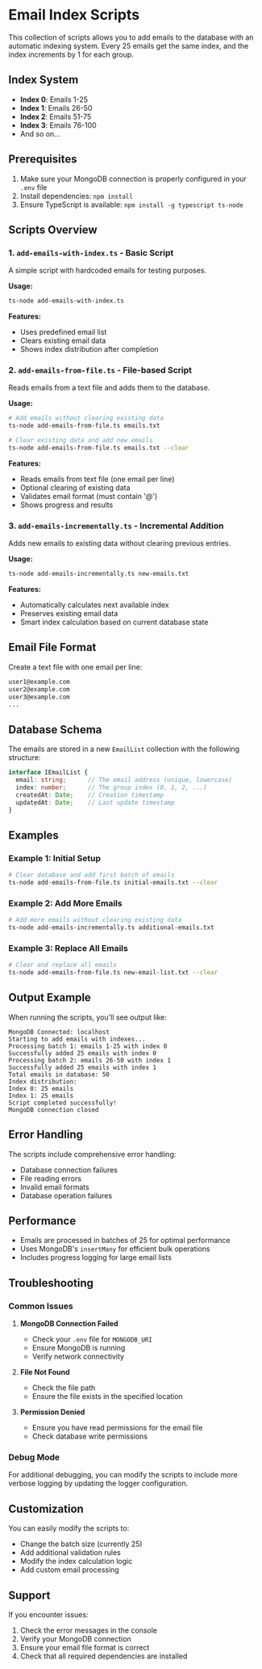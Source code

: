# Email Index Scripts

This collection of scripts allows you to add emails to the database with an automatic indexing system. Every 25 emails get the same index, and the index increments by 1 for each group.

## Index System

- **Index 0**: Emails 1-25
- **Index 1**: Emails 26-50  
- **Index 2**: Emails 51-75
- **Index 3**: Emails 76-100
- And so on...

## Prerequisites

1. Make sure your MongoDB connection is properly configured in your `.env` file
2. Install dependencies: `npm install`
3. Ensure TypeScript is available: `npm install -g typescript ts-node`

## Scripts Overview

### 1. `add-emails-with-index.ts` - Basic Script
A simple script with hardcoded emails for testing purposes.

**Usage:**
```bash
ts-node add-emails-with-index.ts
```

**Features:**
- Uses predefined email list
- Clears existing email data
- Shows index distribution after completion

### 2. `add-emails-from-file.ts` - File-based Script
Reads emails from a text file and adds them to the database.

**Usage:**
```bash
# Add emails without clearing existing data
ts-node add-emails-from-file.ts emails.txt

# Clear existing data and add new emails
ts-node add-emails-from-file.ts emails.txt --clear
```

**Features:**
- Reads emails from text file (one email per line)
- Optional clearing of existing data
- Validates email format (must contain '@')
- Shows progress and results

### 3. `add-emails-incrementally.ts` - Incremental Addition
Adds new emails to existing data without clearing previous entries.

**Usage:**
```bash
ts-node add-emails-incrementally.ts new-emails.txt
```

**Features:**
- Automatically calculates next available index
- Preserves existing email data
- Smart index calculation based on current database state

## Email File Format

Create a text file with one email per line:

```txt
user1@example.com
user2@example.com
user3@example.com
...
```

## Database Schema

The emails are stored in a new `EmailList` collection with the following structure:

```typescript
interface IEmailList {
  email: string;      // The email address (unique, lowercase)
  index: number;      // The group index (0, 1, 2, ...)
  createdAt: Date;    // Creation timestamp
  updatedAt: Date;    // Last update timestamp
}
```

## Examples

### Example 1: Initial Setup
```bash
# Clear database and add first batch of emails
ts-node add-emails-from-file.ts initial-emails.txt --clear
```

### Example 2: Add More Emails
```bash
# Add more emails without clearing existing data
ts-node add-emails-incrementally.ts additional-emails.txt
```

### Example 3: Replace All Emails
```bash
# Clear and replace all emails
ts-node add-emails-from-file.ts new-email-list.txt --clear
```

## Output Example

When running the scripts, you'll see output like:

```
MongoDB Connected: localhost
Starting to add emails with indexes...
Processing batch 1: emails 1-25 with index 0
Successfully added 25 emails with index 0
Processing batch 2: emails 26-50 with index 1
Successfully added 25 emails with index 1
Total emails in database: 50
Index distribution:
Index 0: 25 emails
Index 1: 25 emails
Script completed successfully!
MongoDB connection closed
```

## Error Handling

The scripts include comprehensive error handling:
- Database connection failures
- File reading errors
- Invalid email formats
- Database operation failures

## Performance

- Emails are processed in batches of 25 for optimal performance
- Uses MongoDB's `insertMany` for efficient bulk operations
- Includes progress logging for large email lists

## Troubleshooting

### Common Issues

1. **MongoDB Connection Failed**
   - Check your `.env` file for `MONGODB_URI`
   - Ensure MongoDB is running
   - Verify network connectivity

2. **File Not Found**
   - Check the file path
   - Ensure the file exists in the specified location

3. **Permission Denied**
   - Ensure you have read permissions for the email file
   - Check database write permissions

### Debug Mode

For additional debugging, you can modify the scripts to include more verbose logging by updating the logger configuration.

## Customization

You can easily modify the scripts to:
- Change the batch size (currently 25)
- Add additional validation rules
- Modify the index calculation logic
- Add custom email processing

## Support

If you encounter issues:
1. Check the error messages in the console
2. Verify your MongoDB connection
3. Ensure your email file format is correct
4. Check that all required dependencies are installed 